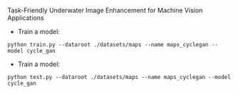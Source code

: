 Task-Friendly Underwater Image Enhancement for Machine Vision Applications

- Train a model:
```
python train.py --dataroot ./datasets/maps --name maps_cyclegan --model cycle_gan
```

- Train a model:
```
python test.py --dataroot ./datasets/maps --name maps_cyclegan --model cycle_gan
```